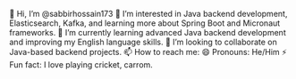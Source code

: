 👋 Hi, I’m @sabbirhossain173
👀 I’m interested in Java backend development, Elasticsearch, Kafka, and learning more about Spring Boot and Micronaut frameworks.
🌱 I’m currently learning advanced Java backend development and improving my English language skills.
💞️ I’m looking to collaborate on Java-based backend projects.
📫 How to reach me:
😄 Pronouns: He/Him
⚡ Fun fact: I love playing cricket, carrom.
<!---
sabbirhossain173/sabbirhossain173 is a ✨ special ✨ repository because its `README.md` (this file) appears on your GitHub profile.
You can click the Preview link to take a look at your changes.
--->
